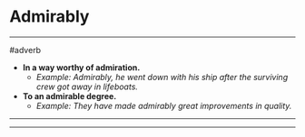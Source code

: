 # Admirably
---
#adverb
- **In a way worthy of admiration.**
	- _Example: Admirably, he went down with his ship after the surviving crew got away in lifeboats._
- **To an admirable degree.**
	- _Example: They have made admirably great improvements in quality._
---
---
